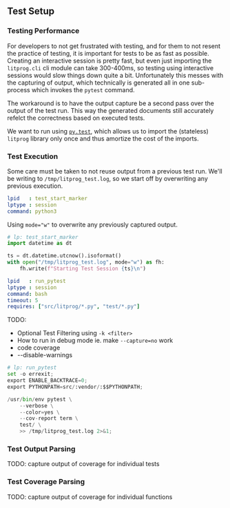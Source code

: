 ## Test Setup

### Testing Performance

For developers to not get frustrated with testing, and for them to not resent the practice of testing, it is important for tests to be as fast as possible. Creating an interactive session is pretty fast, but even just importing the `litprog.cli` cli module can take 300-400ms, so testing using interactive sessions would slow things down quite a bit. Unfortunately this messes with the capturing of output, which technically is generated all in one sub-process which invokes the `pytest` command.

The workaround is to have the output capture be a second pass over the output of the test run. This way the generated documents still accurately refelct the correctness based on executed tests.

We want to run using [`py.test`][ref_pytest], which allows us to import the (stateless) `litprog` library only once and thus amortize the cost of the imports.


### Test Execution

Some care must be taken to not reuse output from a previous test run. We'll be writing to `/tmp/litprog_test.log`, so we start off by overwriting any previous execution.

```yaml
lpid   : test_start_marker
lptype : session
command: python3
```

Using `mode="w"` to overwrite any previously captured output.

```python
# lp: test_start_marker
import datetime as dt

ts = dt.datetime.utcnow().isoformat()
with open("/tmp/litprog_test.log", mode="w") as fh:
    fh.write(f"Starting Test Session {ts}\n")
```


```yaml
lpid   : run_pytest
lptype : session
command: bash
timeout: 5
requires: ["src/litprog/*.py", "test/*.py"]
```

TODO:

 - Optional Test Filtering using `-k <filter>`
 - How to run in debug mode ie. make `--capture=no` work
 - code coverage
 - --disable-warnings

```python
# lp: run_pytest
set -o errexit;
export ENABLE_BACKTRACE=0;
export PYTHONPATH=src/:vendor/:$$PYTHONPATH;

/usr/bin/env pytest \
    --verbose \
    --color=yes \
    --cov-report term \
    test/ \
    >> /tmp/litprog_test.log 2>&1;
```


### Test Output Parsing

TODO: capture output of coverage for individual tests


### Test Coverage Parsing

TODO: capture output of coverage for individual functions


[ref_pytest]: https://pytest.org
